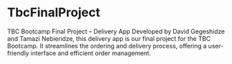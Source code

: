 # TbcFinalProject
TBC Bootcamp Final Project – Delivery App Developed by David Gegeshidze and Tamazi Nebieridze, this delivery app is our final project for the TBC Bootcamp. It streamlines the ordering and delivery process, offering a user-friendly interface and efficient order management.
